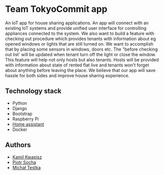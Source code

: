# Team TokyoCommit app

An IoT app for house sharing applications. An app will connect with an existing IoT systems and provide unified user interface for controlling appliances connected to the system. We also want to build a feature with checking out procedure which provides tenants with information about eg opened windows or lights that are still turned on. We want to accomplish that by placing some sensors in windows, doors etc. The "before checking out list' will be updated when tenant turn off the light or close the window. This feature will help not only hosts but also tenants. Hosts will be provided with information about state of rented flat live and tenants won't forget about anything before leaving the place. We believe that our app will save hassle for both sides and improve house sharing experience. 

## Technology stack

* Python
* Django
* Bootstrap
* Raspberry Pi
* [Home assistant](https://www.home-assistant.io/)
* Docker

## Authors
* [Kamil Kwapisz](https://github.com/KamilKwapisz)
* [Piotr Socha](https://github.com/piotrs112)
* [Michał Testka](https://github.com/walterSimpson)
